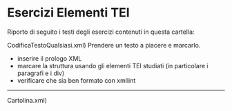 # Esercizi Elementi TEI
Riporto di seguito i testi degli esercizi contenuti in questa cartella:

CodificaTestoQualsiasi.xml) Prendere un testo a piacere e marcarlo.

- inserire il prologo XML
- marcare la struttura usando gli elementi TEI studiati (in particolare i paragrafi e i div)
- verificare che sia ben formato con xmllint

---------------

Cartolina.xml)